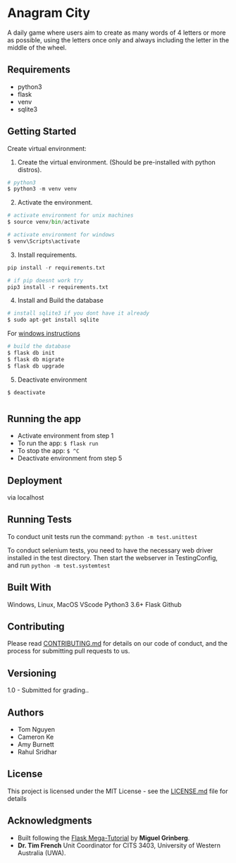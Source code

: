 # Anagram City
A daily game where users aim to create as many words of 4 letters or more as possible, using the letters once only and always including the letter in the middle of the wheel.  

## Requirements
- python3
- flask
- venv
- sqlite3

## Getting Started
Create virtual environment: 

1. Create the virtual environment. (Should be pre-installed with python distros).
```python
# python3
$ python3 -m venv venv

```

2. Activate the environment.

```python
# activate environment for unix machines
$ source venv/bin/activate

# activate environment for windows
$ venv\Scripts\activate
```

3. Install requirements.
```python
pip install -r requirements.txt

# if pip doesnt work try
pip3 install -r requirements.txt
```

4. Install and Build the database 
```python
# install sqlite3 if you dont have it already
$ sudo apt-get install sqlite
```
For [windows instructions](https://www.sqlitetutorial.net/download-install-sqlite/)

```python
# build the database
$ flask db init
$ flask db migrate
$ flask db upgrade
```

5. Deactivate environment
```python
$ deactivate
```
#

## Running the app

- Activate environment from step 1
- To run the app: ```$ flask run```
- To stop the app: ```$ ^C```
- Deactivate environment from step 5

## Deployment
via localhost

## Running Tests
To conduct unit tests run the command:  `python -m test.unittest`

To conduct selenium tests, you need to have the necessary web driver installed in the test directory. Then start the webserver in TestingConfig, and run `python -m test.systemtest`

## Built With
Windows, Linux, MacOS
VScode
Python3 3.6+
Flask
Github

## Contributing
Please read [CONTRIBUTING.md](https://gist.github.com/PurpleBooth/b24679402957c63ec426) for details on our code of conduct, and the process for submitting pull requests to us.

## Versioning
1.0 - Submitted for grading..

## Authors
* Tom Nguyen
* Cameron Ke
* Amy Burnett
* Rahul Sridhar

## License
This project is licensed under the MIT License - see the [LICENSE.md](LICENSE.md) file for details

## Acknowledgments

- Built following the [Flask Mega-Tutorial](https://blog.miguelgrinberg.com/post/the-flask-mega-tutorial-part-i-hello-world) by **Miguel Grinberg**.
- **Dr. Tim French** Unit Coordinator for CITS 3403, University of Western Australia (UWA).

